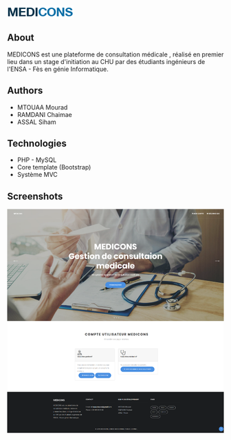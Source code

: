 ![Logo](https://github.com/mouradxmt/medicons/blob/master/public/doc/logo.png)
## About
MEDICONS est une plateforme de consultation médicale , réalisé en premier lieu dans un stage d'initiation au CHU par des étudiants ingénieurs de l'ENSA - Fès en génie Informatique.
## Authors
* MTOUAA Mourad
* RAMDANI Chaimae
* ASSAL Siham
## Technologies
* PHP - MySQL
* Core template (Bootstrap)
* Système MVC
## Screenshots
![Page d'acceuil](https://github.com/mouradxmt/medicons/blob/master/public/doc/docLogged.png)
